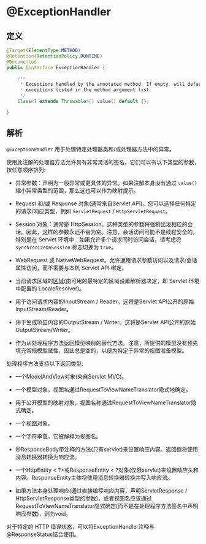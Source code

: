 # @ExceptionHandler

## 定义

```java
@Target(ElementType.METHOD)
@Retention(RetentionPolicy.RUNTIME)
@Documented
public @interface ExceptionHandler {

    /**
     * Exceptions handled by the annotated method. If empty, will default to any
     * exceptions listed in the method argument list.
     */
    Class<? extends Throwable>[] value() default {};

}
```

## 解析

`@ExceptionHandler` 用于处理特定处理器类和/或处理器方法中的异常。

使用此注解的处理器方法允许具有非常灵活的签名。它们可以有以下类型的参数，按任意顺序排列:

* 异常参数：声明为一般异常或更具体的异常。如果注解本身没有通过 `value()` 缩小异常类型的范围，那么这也可以作为映射提示。

* Request 和/或 Response 对象\(通常来自Servlet API\)。您可以选择任何特定的请求/响应类型，例如 `ServletRequest` / `HttpServletRequest`。

* Session 对象：通常是 HttpSession。这种类型的参数将强制出现相应的会话。因此，这样的参数永远不会为空。注意，会话访问可能不是线程安全的，特别是在 Servlet 环境中：如果允许多个请求同时访问会话，请考虑将 `synchronizeOnSession` 标志切换为 `true`。

* WebRequest 或 NativeWebRequest。允许通用请求参数访问以及请求/会话属性访问，而不需要与本机 Servlet API 绑定。

* 当前请求区域的[区域](https://docs.oracle.com/javase/8/docs/api/java/util/Locale.html?is-external=true)\(由可用的最特定的区域设置解析器决定，即 Servlet 环境中配置的 LocaleResolver\)。

* 用于访问请求内容的InputStream / Reader。这将是Servlet API公开的原始InputStream/Reader。

* 用于生成响应内容的OutputStream / Writer。这将是Servlet API公开的原始OutputStream/Writer。

* 作为从处理程序方法返回模型映射的替代方法。注意，所提供的模型没有预先填充常规模型属性，因此总是空的，以便为特定于异常的视图准备模型。

处理程序方法支持以下返回类型:

* 一个ModelAndView对象\(来自Servlet MVC\)。

* 一个模型对象，视图名通过RequestToViewNameTranslator隐式地确定。

* 用于公开模型的映射对象，视图名称通过RequestToViewNameTranslator隐式确定。

* 一个视图对象。

* 一个字符串值，它被解释为视图名。

* @ResponseBody带注释的方法\(只有servlet\)来设置响应内容。返回值将使用消息转换器转换为响应流。

* 一个HttpEntity &lt; ?&gt;或ResponseEntity &lt; ?对象\(仅限servlet\)来设置响应头和内容。ResponseEntity主体将使用消息转换器转换并写入响应流。

* 如果方法本身处理响应\(通过直接编写响应内容，声明ServletResponse / HttpServletResponse类型的参数\)，或者视图名应该通过RequestToViewNameTranslator隐式确定\(而不是在处理程序方法签名中声明响应参数\)，则为void。

对于特定的 HTTP 错误状态，可以将ExceptionHandler注释与@ResponseStatus结合使用。

